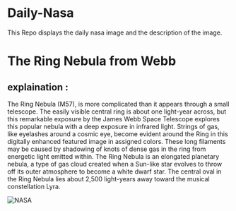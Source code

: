 # Daily-Nasa

This Repo displays the daily nasa image and the description of the image.

<!--NASA-->
# The Ring Nebula from Webb
## explaination :

The Ring Nebula (M57), is more complicated than it appears through a small telescope.  The easily visible central ring is about one light-year across, but this remarkable exposure by the James Webb Space Telescope explores this popular nebula with a deep exposure in infrared light. Strings of gas, like eyelashes around a cosmic eye, become evident around the Ring in this digitally enhanced featured image in assigned colors. These long filaments may be caused by shadowing of knots of dense gas in the ring from energetic light emitted within. The Ring Nebula is an elongated planetary nebula, a type of gas cloud created when a Sun-like star evolves to throw off its outer atmosphere to become a white dwarf star.  The central oval in the Ring Nebula lies about 2,500 light-years away toward the musical constellation Lyra.

![NASA](https://apod.nasa.gov/apod/image/2308/M57_JwstKong_960.jpg)
<!--/NASA-->